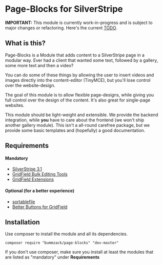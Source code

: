 # Page-Blocks for SilverStripe

**IMPORTANT:** This module is currently work-in-progress and is subject to major changes or refactoring. Here's the current [TODO](TODO.md).

## What is this?
Page-Blocks is a Module that adds content to a SilverStripe page in a modular way. Ever had a client that wanted some text, followed by a gallery, some more text and then a video?

You can do some of these things by allowing the user to insert videos and images directly into the content-editor (TinyMCE), but you'll lose control over the website-design.

The goal of this module is to allow flexible page-designs, while giving you full control over the design of the content. It's also great for single-page websites.

This module should be light-weight and extensible. We provide the backend integration, while **you** have to care about the frontend (we won't ship another gallery module). This isn't a all-round carefree package, but we provide some basic templates and (hopefully) a good documentation. 

## Requirements

#### Mandatory
 - [SilverStripe 3.1](http://www.silverstripe.org/stable-download/)
 - [GridField Bulk Editing Tools](https://github.com/colymba/GridFieldBulkEditingTools)
 - [GridField Extensions](https://github.com/ajshort/silverstripe-gridfieldextensions)

#### Optional (for a better experience)

 - [sortablefile](https://github.com/bummzack/sortablefile)
 - [Better Buttons for GridField](https://github.com/unclecheese/silverstripe-gridfield-betterbuttons)

## Installation

Use composer to install the module and all its dependencies.

    composer require "bummzack/page-blocks" "dev-master"
    
If you don't use composer, make sure you install at least the modules that are listed as "mandatory" under **Requirements**